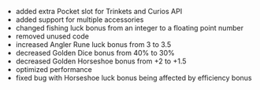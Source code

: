 - added extra Pocket slot for Trinkets and Curios API
- added support for multiple accessories
- changed fishing luck bonus from an integer to a floating point number
- removed unused code
- increased Angler Rune luck bonus from 3 to 3.5
- decreased Golden Dice bonus from 40% to 30%
- decreased Golden Horseshoe bonus from +2 to +1.5
- optimized performance
- fixed bug with Horseshoe luck bonus being affected by efficiency bonus